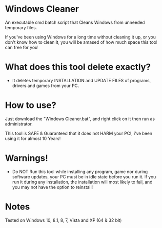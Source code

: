 # Windows Cleaner
An executable cmd batch script that Cleans Windows from unneeded temporary files.

If you've been using Windows for a long time without cleaning it up, or you don't know how to clean it, you will be amased of how much space this tool can free for you!


# What does this tool delete exactly?

- It deletes temporary INSTALLATION and UPDATE FILES of programs, drivers and games from your PC.


# How to use?

Just download the "Windows Cleaner.bat", and right click on it then run as administrator.

This tool is SAFE & Guaranteed that it does not HARM your PC!, i've been using it for almost 10 Years!


# Warnings!

- Do NOT Run this tool while installing any program, game nor during software updates, your PC must be in idle state before you run it. If you run it during any installation, the installation will most likely to fail, and you may not have the option to reinstall!

# Notes

Tested on Windows 10, 8.1, 8, 7, Vista and XP (64 & 32 bit)
